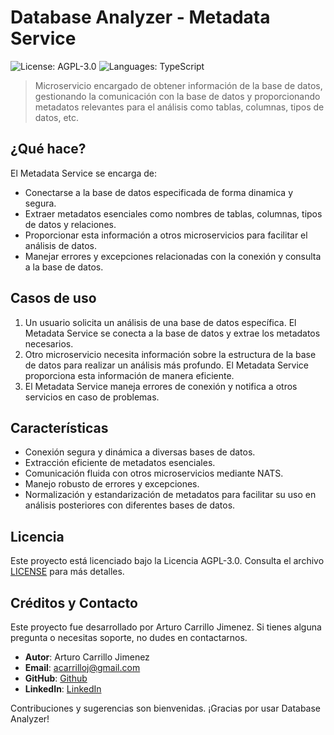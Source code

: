# Database Analyzer - Metadata Service

![License: AGPL-3.0](https://img.shields.io/badge/License-AGPL--3.0-blue.svg)
![Languages: TypeScript](https://img.shields.io/github/languages/top/ArturoCarrilloJimenez/database-analyzer)

> Microservicio encargado de obtener información de la base de datos, gestionando la comunicación con la base de datos y proporcionando metadatos relevantes para el análisis como tablas, columnas, tipos de datos, etc.

## ¿Qué hace?

El Metadata Service se encarga de:

-   Conectarse a la base de datos especificada de forma dinamica y segura.
-   Extraer metadatos esenciales como nombres de tablas, columnas, tipos de datos y relaciones.
-   Proporcionar esta información a otros microservicios para facilitar el análisis de datos.
-   Manejar errores y excepciones relacionadas con la conexión y consulta a la base de datos.

## Casos de uso

1. Un usuario solicita un análisis de una base de datos específica. El Metadata Service se conecta a la base de datos y extrae los metadatos necesarios.
2. Otro microservicio necesita información sobre la estructura de la base de datos para realizar un análisis más profundo. El Metadata Service proporciona esta información de manera eficiente.
3. El Metadata Service maneja errores de conexión y notifica a otros servicios en caso de problemas.

## Características

- Conexión segura y dinámica a diversas bases de datos.
- Extracción eficiente de metadatos esenciales.
- Comunicación fluida con otros microservicios mediante NATS.
- Manejo robusto de errores y excepciones.
- Normalización y estandarización de metadatos para facilitar su uso en análisis posteriores con diferentes bases de datos.

## Licencia

Este proyecto está licenciado bajo la Licencia AGPL-3.0. Consulta el archivo [LICENSE](../LICENSE) para más detalles.

## Créditos y Contacto

Este proyecto fue desarrollado por Arturo Carrillo Jimenez. Si tienes alguna pregunta o necesitas soporte, no dudes en contactarnos.

- **Autor**: Arturo Carrillo Jimenez
- **Email**: acarrilloj@gmail.com
- **GitHub**: [Github](https://github.com/ArturoCarrilloJimenez)
- **LinkedIn**: [LinkedIn](https://www.linkedin.com/in/arturo-carrillo/)

Contribuciones y sugerencias son bienvenidas. ¡Gracias por usar Database Analyzer!
